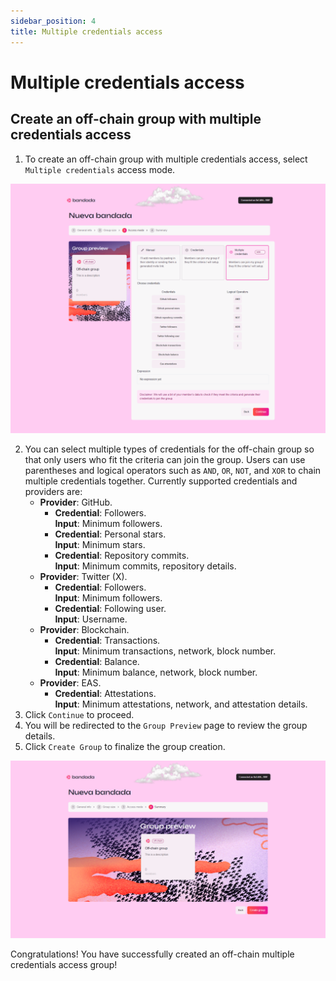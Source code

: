 ```yaml
---
sidebar_position: 4
title: Multiple credentials access
---
```


# Multiple credentials access

## Create an off-chain group with multiple credentials access

1. To create an off-chain group with multiple credentials access, select `Multiple credentials` access mode.

![Create off-chain group multiple credentials access](../../../../static/img/tutorial/offchain-mult-credentials.png)

2. You can select multiple types of credentials for the off-chain group so that only users who fit the criteria can join the group. Users can use parentheses and logical operators such as `AND`, `OR`, `NOT`, and `XOR` to chain multiple credentials together. Currently supported credentials and providers are:
    - **Provider**: GitHub.
        - **Credential**: Followers.  
        **Input**: Minimum followers.
        - **Credential**: Personal stars.  
        **Input**: Minimum stars.
        - **Credential**: Repository commits.  
        **Input**: Minimum commits, repository details.
    - **Provider**: Twitter (X).
        - **Credential**: Followers.  
        **Input**: Minimum followers.
        - **Credential**: Following user.  
        **Input**: Username.
    - **Provider**: Blockchain.
        - **Credential**: Transactions.  
        **Input**: Minimum transactions, network, block number.
        - **Credential**: Balance.  
        **Input**: Minimum balance, network, block number.
    - **Provider**: EAS.
        - **Credential**: Attestations.  
        **Input**: Minimum attestations, network, and attestation details.  
4. Click `Continue` to proceed.
5. You will be redirected to the `Group Preview` page to review the group details.
6. Click `Create Group` to finalize the group creation.

![Create off-chain group preview](../../../../static/img/tutorial/offchain-preview.png)

Congratulations! You have successfully created an off-chain multiple credentials access group!

